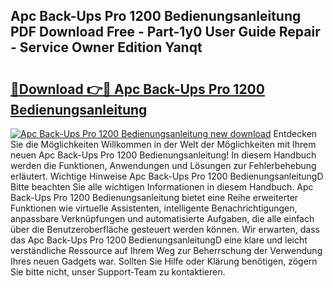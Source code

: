 ## Apc Back-Ups Pro 1200 Bedienungsanleitung PDF Download Free - Part-1y0 User Guide Repair - Service Owner Edition Yanqt

# <h2><a href="http://df2wus.blite.top/?on=Apc+Back-Ups+Pro+1200+Bedienungsanleitung">🔗Download 👉🔴 Apc Back-Ups Pro 1200 Bedienungsanleitung</a></h2>

[![Apc Back-Ups Pro 1200 Bedienungsanleitung new download](https://i.imgur.com/lujVjoI.png)](http://df2wus.blite.top/?on=Apc+Back-Ups+Pro+1200+Bedienungsanleitung)
Entdecken Sie die Möglichkeiten Willkommen in der Welt der Möglichkeiten mit Ihrem neuen Apc Back-Ups Pro 1200 Bedienungsanleitung! In diesem Handbuch werden die Funktionen, Anwendungen und Lösungen zur Fehlerbehebung erläutert. Wichtige Hinweise Apc Back-Ups Pro 1200 BedienungsanleitungD Bitte beachten Sie alle wichtigen Informationen in diesem Handbuch. Apc Back-Ups Pro 1200 Bedienungsanleitung bietet eine Reihe erweiterter Funktionen wie virtuelle Assistenten, intelligente Benachrichtigungen, anpassbare Verknüpfungen und automatisierte Aufgaben, die alle einfach über die Benutzeroberfläche gesteuert werden können. Wir erwarten, dass das Apc Back-Ups Pro 1200 BedienungsanleitungD eine klare und leicht verständliche Ressource auf Ihrem Weg zur Beherrschung der Verwendung Ihres neuen Gadgets war. Sollten Sie Hilfe oder Klärung benötigen, zögern Sie bitte nicht, unser Support-Team zu kontaktieren.

